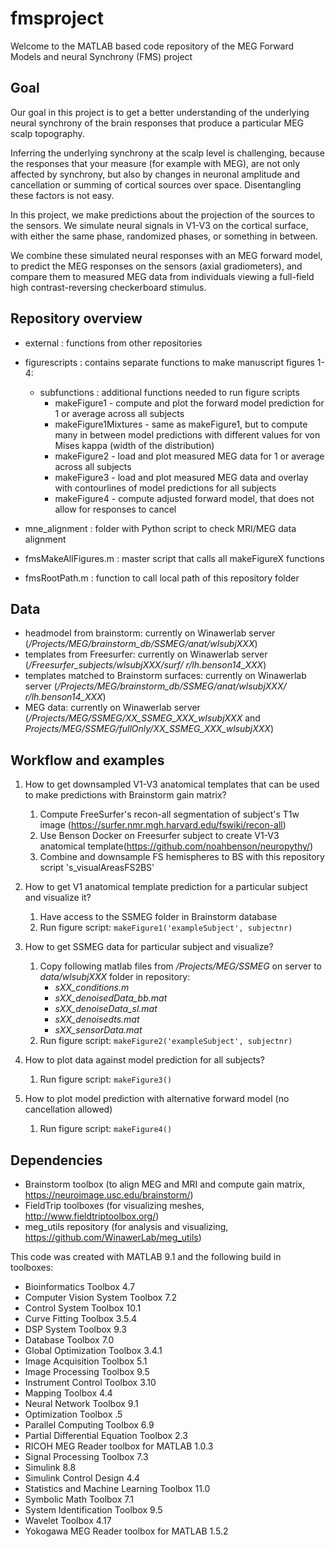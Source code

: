 # fmsproject

Welcome to the MATLAB based code repository of the MEG Forward Models and neural Synchrony (FMS) project

## Goal
Our goal in this project is to get a better understanding of the underlying neural synchrony 
of the brain responses that produce a particular MEG scalp topography. 

Inferring the underlying synchrony at the scalp level is challenging, because the responses
that your measure (for example with MEG), are not only affected by synchrony, but also by 
changes in neuronal amplitude and cancellation or summing of cortical sources over space.
Disentangling these factors is not easy.

In this project, we make predictions about the projection of the sources to the sensors.
We simulate neural signals in V1-V3 on the cortical surface, with either the same phase, 
randomized phases, or something in between.

We combine these simulated neural responses with an MEG forward model, to predict the MEG
responses on the sensors (axial gradiometers), and compare them to measured MEG data from
individuals viewing a full-field high contrast-reversing checkerboard stimulus.


## Repository overview

- external 			: functions from other repositories
- figurescripts		: contains separate functions to make manuscript figures 1-4:
	- subfunctions 	: additional functions needed to run figure scripts
		- makeFigure1 - compute and plot the forward model prediction for 1 or average across all subjects
		- makeFigure1Mixtures - same as makeFigure1, but to compute many in between model predictions with different values for von Mises kappa (width of the distribution) 
		- makeFigure2 - load and plot measured MEG data for 1 or average across all subjects
		- makeFigure3 - load and plot measured MEG data and overlay with contourlines of model predictions for all subjects
		- makeFigure4 - compute adjusted forward model, that does not allow for responses to cancel					
	
- mne_alignment		: folder with Python script to check MRI/MEG data alignment

- fmsMakeAllFigures.m : master script that calls all makeFigureX functions
- fmsRootPath.m 		: function to call local path of this repository folder

## Data
- headmodel from brainstorm:
	currently on Winawerlab server (_/Projects/MEG/brainstorm_db/SSMEG/anat/wlsubjXXX_)
- templates from Freesurfer:
	currently on Winawerlab server (_/Freesurfer_subjects/wlsubjXXX/surf/ r/lh.benson14_XXX_)
- templates matched to Brainstorm surfaces:
	currently on Winawerlab server (_/Projects/MEG/brainstorm_db/SSMEG/anat/wlsubjXXX/ r/lh.benson14_XXX_)
- MEG data: 
	currently on Winawerlab server (_/Projects/MEG/SSMEG/XX_SSMEG_XXX_wlsubjXXX_ and
								_Projects/MEG/SSMEG/fullOnly/XX_SSMEG_XXX_wlsubjXXX_)

## Workflow and examples
1. How to get downsampled V1-V3 anatomical templates that can be used to make predictions with Brainstorm gain matrix?
	1. Compute FreeSurfer's recon-all segmentation of subject's T1w image (https://surfer.nmr.mgh.harvard.edu/fswiki/recon-all)
	2. Use Benson Docker on Freesurfer subject to create V1-V3 anatomical template(https://github.com/noahbenson/neuropythy/)
	3. Combine and downsample FS hemispheres to BS with this repository script 's_visualAreasFS2BS'

2. How to get V1 anatomical template prediction for a particular subject and visualize it?
	1. Have access to the SSMEG folder in Brainstorm database
	2. Run figure script: `makeFigure1('exampleSubject', subjectnr)`

3. How to get SSMEG data for particular subject and visualize?
	1. Copy following matlab files from _/Projects/MEG/SSMEG_ on server to _data/wlsubjXXX_ folder in repository:
		- _sXX_conditions.m_
		- _sXX_denoisedData_bb.mat_
		- _sXX_denoiseData_sl.mat_
		- _sXX_denoisedts.mat_
		- _sXX_sensorData.mat_
	2. Run figure script: `makeFigure2('exampleSubject', subjectnr)`

4. How to plot data against model prediction for all subjects?
	1. Run figure script: `makeFigure3()`

5. How to plot model prediction with alternative forward model (no cancellation allowed)
	1. Run figure script: `makeFigure4()`

## Dependencies
- Brainstorm toolbox   (to align MEG and MRI and compute gain matrix, https://neuroimage.usc.edu/brainstorm/)
- FieldTrip toolboxes  (for visualizing meshes, http://www.fieldtriptoolbox.org/)
- meg_utils repository (for analysis and visualizing, https://github.com/WinawerLab/meg_utils)

This code was created with MATLAB 9.1 and the following build in toolboxes:
- Bioinformatics Toolbox 	 				4.7 
- Computer Vision System Toolbox 			7.2
- Control System Toolbox 	 				10.1 
- Curve Fitting Toolbox 	 				3.5.4 
- DSP System Toolbox 	 					9.3 
- Database Toolbox 	 					 	7.0 
- Global Optimization Toolbox 			 	3.4.1 
- Image Acquisition Toolbox 	 			5.1 
- Image Processing Toolbox 	 			 	9.5 
- Instrument Control Toolbox 	 			3.10 
- Mapping Toolbox 	 					 	4.4 
- Neural Network Toolbox 	 				9.1 
- Optimization Toolbox 	 				 	.5 
- Parallel Computing Toolbox 	 			6.9 
- Partial Differential Equation Toolbox 	2.3 
- RICOH MEG Reader toolbox for MATLAB 	 	1.0.3 
- Signal Processing Toolbox 	 			7.3 
- Simulink 	 							 	8.8 
- Simulink Control Design 	 			  	4.4 
- Statistics and Machine Learning Toolbox  	11.0 
- Symbolic Math Toolbox 	 				7.1 
- System Identification Toolbox 			9.5 
- Wavelet Toolbox 	 					 	4.17 
- Yokogawa MEG Reader toolbox for MATLAB 	1.5.2 


